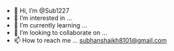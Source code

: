 - 👋 Hi, I’m @Sub1227
- 👀 I’m interested in ...
- 🌱 I’m currently learning ...
- 💞️ I’m looking to collaborate on ...
- 📫 How to reach me ... subhanshaikh8101@gmail.com

<!---
Sub1227/Sub1227 is a ✨ special ✨ repository because its `README.md` (this file) appears on your GitHub profile.
You can click the Preview link to take a look at your changes.
--->
